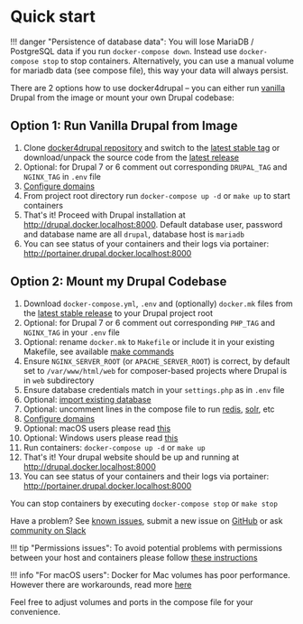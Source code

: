 # Quick start

!!! danger "Persistence of database data":
    You will lose MariaDB / PostgreSQL data if you run `docker-compose down`. Instead use `docker-compose stop` to stop containers. Alternatively, you can use a manual volume for mariadb data (see compose file), this way your data will always persist. 

There are 2 options how to use docker4drupal – you can either run [vanilla](https://en.wikipedia.org/wiki/Vanilla_software) Drupal from the image or mount your own Drupal codebase:

## Option 1: Run Vanilla Drupal from Image

1. Clone [docker4drupal repository](https://github.com/wodby/docker4drupal) and switch to the [latest stable tag](https://github.com/wodby/docker4drupal/releases) or download/unpack the source code from the [latest release](https://github.com/wodby/docker4drupal/releases)
2. Optional: for Drupal 7 or 6 comment out corresponding `DRUPAL_TAG` and `NGINX_TAG` in `.env` file
4. [Configure domains](domains.md)
3. From project root directory run `docker-compose up -d` or `make up` to start containers 
5. That's it! Proceed with Drupal installation at http://drupal.docker.localhost:8000. Default database user, password and database name are all `drupal`, database host is `mariadb`
6. You can see status of your containers and their logs via portainer: http://portainer.drupal.docker.localhost:8000

## Option 2: Mount my Drupal Codebase

1. Download `docker-compose.yml`, `.env` and (optionally) `docker.mk` files from the [latest stable release](https://github.com/wodby/docker4drupal/releases) to your Drupal project root
2. Optional: for Drupal 7 or 6 comment out corresponding `PHP_TAG` and `NGINX_TAG` in your `.env` file
3. Optional: rename `docker.mk` to `Makefile` or include it in your existing Makefile, see available [make commands](make-commands.md) 
4. Ensure `NGINX_SERVER_ROOT` (or `APACHE_SERVER_ROOT`) is correct, by default set to `/var/www/html/web` for composer-based projects where Drupal is in `web` subdirectory
5. Ensure database credentials match in your `settings.php` as in `.env` file 
6. Optional: [import existing database](import-export.md)
7. Optional: uncomment lines in the compose file to run [redis](../containers/redis.md), [solr](../containers/solr.md), etc
8. [Configure domains](domains.md)
9. Optional: macOS users please read [this](docker-for-mac.md)
9. Optional: Windows users please read [this](permissions.md#windows)
9. Run containers: `docker-compose up -d` or `make up`
10. That's it! Your drupal website should be up and running at http://drupal.docker.localhost:8000
11. You can see status of your containers and their logs via portainer: http://portainer.drupal.docker.localhost:8000

You can stop containers by executing `docker-compose stop` or `make stop`

Have a problem? See [known issues](known-issues.md), submit a new issue on [GitHub](https://github.com/wodby/docker4drupal/issues) or ask [community on Slack](http://slack.wodby.com)

!!! tip "Permissions issues":
    To avoid potential problems with permissions between your host and containers please follow [these instructions](permissions.md)

!!! info "For macOS users":
    Docker for Mac volumes has poor performance. However there are workarounds, read more [here](docker-for-mac.md)

Feel free to adjust volumes and ports in the compose file for your convenience. 

